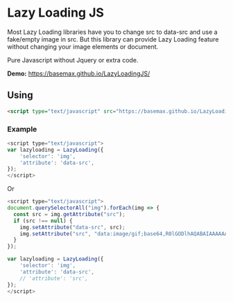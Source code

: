 # Lazy Loading JS

Most Lazy Loading libraries have you to change src to data-src and use a fake/empty image in src. But this library can provide Lazy Loading feature without changing your image elements or document.

Pure Javascript without Jquery or extra code.

**Demo:** https://basemax.github.io/LazyLoadingJS/

## Using

```html
<script type="text/javascript" src="https://basemax.github.io/LazyLoadingJS/lazyloading.js"></script>
```

### Example

```javascript
<script type="text/javascript">
var lazyloading = LazyLoading({
    'selector': 'img',
    'attribute': 'data-src',
});
</script>
```

Or

```javascript
<script type="text/javascript">
document.querySelectorAll("img").forEach(img => {
  const src = img.getAttribute("src");
  if (src !== null) {
    img.setAttribute("data-src", src);
    img.setAttribute("src", "data:image/gif;base64,R0lGODlhAQABAIAAAAAAAP///yH5BAEAAAAALAAAAAABAAEAAAIBRAA7");
  }
});

var lazyloading = LazyLoading({
    'selector': 'img',
    'attribute': 'data-src',
    // 'attribute': 'src',
});
</script>
```
